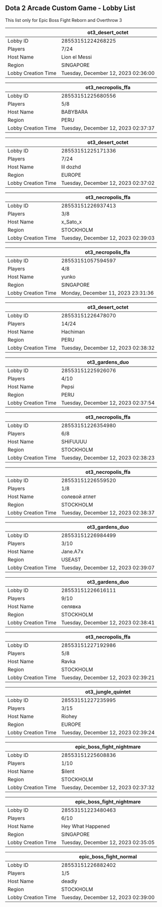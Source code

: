## Dota 2 Arcade Custom Game - Lobby List

This list only for Epic Boss Fight Reborn and Overthrow 3

|  | ot3_desert_octet |
| ------ | ------ |
| Lobby ID | 28553151224268225 |
| Players | 7/24 |
| Host Name | Lion el Messi |
| Region | SINGAPORE |
| Lobby Creation Time | Tuesday, December 12, 2023 02:36:00 |


|  | ot3_necropolis_ffa |
| ------ | ------ |
| Lobby ID | 28553151225680556 |
| Players | 5/8 |
| Host Name | BABYBARA |
| Region | PERU |
| Lobby Creation Time | Tuesday, December 12, 2023 02:37:37 |


|  | ot3_desert_octet |
| ------ | ------ |
| Lobby ID | 28553151225171336 |
| Players | 7/24 |
| Host Name | lil dozhd |
| Region | EUROPE |
| Lobby Creation Time | Tuesday, December 12, 2023 02:37:02 |


|  | ot3_necropolis_ffa |
| ------ | ------ |
| Lobby ID | 28553151226937413 |
| Players | 3/8 |
| Host Name | x_Sato_x |
| Region | STOCKHOLM |
| Lobby Creation Time | Tuesday, December 12, 2023 02:39:03 |


|  | ot3_necropolis_ffa |
| ------ | ------ |
| Lobby ID | 28553151057594597 |
| Players | 4/8 |
| Host Name | yunko |
| Region | SINGAPORE |
| Lobby Creation Time | Monday, December 11, 2023 23:31:36 |


|  | ot3_desert_octet |
| ------ | ------ |
| Lobby ID | 28553151226478070 |
| Players | 14/24 |
| Host Name | Hachiman |
| Region | PERU |
| Lobby Creation Time | Tuesday, December 12, 2023 02:38:32 |


|  | ot3_gardens_duo |
| ------ | ------ |
| Lobby ID | 28553151225926076 |
| Players | 4/10 |
| Host Name | Pepsi |
| Region | PERU |
| Lobby Creation Time | Tuesday, December 12, 2023 02:37:54 |


|  | ot3_necropolis_ffa |
| ------ | ------ |
| Lobby ID | 28553151226354980 |
| Players | 6/8 |
| Host Name | SHiFUUUU |
| Region | STOCKHOLM |
| Lobby Creation Time | Tuesday, December 12, 2023 02:38:23 |


|  | ot3_necropolis_ffa |
| ------ | ------ |
| Lobby ID | 28553151226559520 |
| Players | 1/8 |
| Host Name | солевой атлет |
| Region | STOCKHOLM |
| Lobby Creation Time | Tuesday, December 12, 2023 02:38:37 |


|  | ot3_gardens_duo |
| ------ | ------ |
| Lobby ID | 28553151226984499 |
| Players | 3/10 |
| Host Name | Jane.A7x |
| Region | USEAST |
| Lobby Creation Time | Tuesday, December 12, 2023 02:39:07 |


|  | ot3_gardens_duo |
| ------ | ------ |
| Lobby ID | 28553151226616111 |
| Players | 9/10 |
| Host Name | селявка |
| Region | STOCKHOLM |
| Lobby Creation Time | Tuesday, December 12, 2023 02:38:41 |


|  | ot3_necropolis_ffa |
| ------ | ------ |
| Lobby ID | 28553151227192986 |
| Players | 5/8 |
| Host Name | Ravka |
| Region | STOCKHOLM |
| Lobby Creation Time | Tuesday, December 12, 2023 02:39:21 |


|  | ot3_jungle_quintet |
| ------ | ------ |
| Lobby ID | 28553151227235995 |
| Players | 3/15 |
| Host Name | Riohey |
| Region | EUROPE |
| Lobby Creation Time | Tuesday, December 12, 2023 02:39:24 |


|  | epic_boss_fight_nightmare |
| ------ | ------ |
| Lobby ID | 28553151225608836 |
| Players | 1/10 |
| Host Name | $ilent |
| Region | STOCKHOLM |
| Lobby Creation Time | Tuesday, December 12, 2023 02:37:32 |


|  | epic_boss_fight_nightmare |
| ------ | ------ |
| Lobby ID | 28553151223480463 |
| Players | 6/10 |
| Host Name | Hey What Happened |
| Region | SINGAPORE |
| Lobby Creation Time | Tuesday, December 12, 2023 02:35:05 |


|  | epic_boss_fight_normal |
| ------ | ------ |
| Lobby ID | 28553151226882402 |
| Players | 1/5 |
| Host Name | deadly |
| Region | STOCKHOLM |
| Lobby Creation Time | Tuesday, December 12, 2023 02:39:00 |


